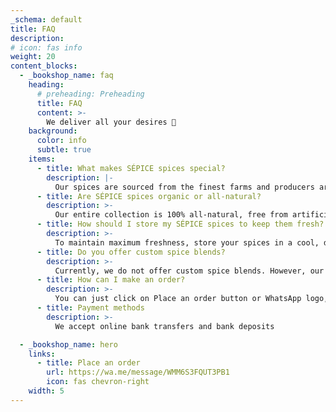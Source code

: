 ```yaml
---
_schema: default
title: FAQ
description: 
# icon: fas info
weight: 20
content_blocks:
  - _bookshop_name: faq
    heading:
      # preheading: Preheading
      title: FAQ
      content: >-
        We deliver all your desires 🙂 
    background:
      color: info
      subtle: true
    items:
      - title: What makes SÉPICE spices special?
        description: |-
          Our spices are sourced from the finest farms and producers around the Sri Lanka. We focus on freshness and purity. This preserves their potent aroma and flavor, giving you a superior cooking experience.
      - title: Are SÉPICE spices organic or all-natural?
        description: >-
          Our entire collection is 100% all-natural, free from artificial fillers, preservatives. While we offer many organic options, we prioritize taste and quality above all else, ensuring every spice is as pure and potent as possible.
      - title: How should I store my SÉPICE spices to keep them fresh?
        description: >-
          To maintain maximum freshness, store your spices in a cool, dark place away from direct sunlight and heat. Keep them in an airtight container to protect their essential oils. For best results, we recommend using them within 12 months of purchase.
      - title: Do you offer custom spice blends?
        description: >-
          Currently, we do not offer custom spice blends. However, our curated collection is designed to give you a wide variety of flavors to experiment with. We encourage you to explore our individual spices and create your own unique blends to perfectly suit your taste.
      - title: How can I make an order?
        description: >-
          You can just click on Place an order button or WhatsApp logo, then you will direct to our WhatsApp business account.
      - title: Payment methods
        description: >-
          We accept online bank transfers and bank deposits

  - _bookshop_name: hero
    links:
      - title: Place an order
        url: https://wa.me/message/WMM6S3FQUT3PB1
        icon: fas chevron-right
    width: 5
---
```



